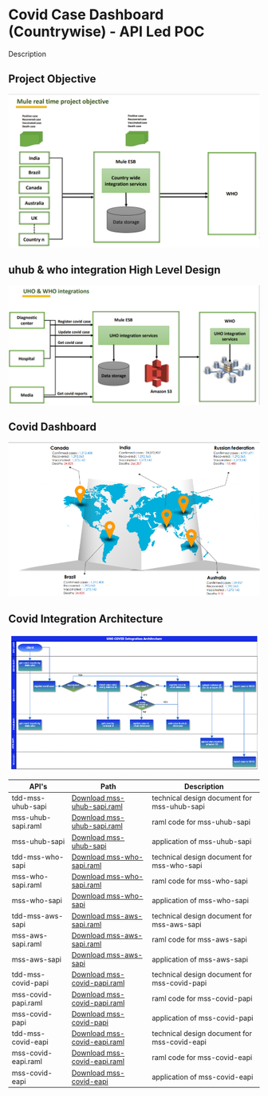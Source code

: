 # Covid Case Dashboard (Countrywise) - API Led POC
Description

## Project Objective

![Image Description](images/1-mule-covid-db-project-objective.PNG)

## uhub & who integration High Level Design

![Image Description](images/2-uhub-who-integration-hld.PNG)

## Covid Dashboard

![Image Description](images/3-covidcases-dashboard.PNG)

## Covid Integration Architecture

![Image Description](images/4-covid%20Integration%20Architecture.PNG)

|API's                          |Path                         |Description                 
|-------------------------------|-----------------------------|-----------------------------|
|tdd-mss-uhub-sapi              |[Download mss-uhub-sapi.raml](/tdd-mss-uhub-sapi.md) |technical design document for mss-uhub-sapi           |
|mss-uhub-sapi.raml             |[Download mss-uhub-sapi.raml](/mss-uhub-sapi.raml) |raml code for mss-uhub-sapi           |
|mss-uhub-sapi                  |[Download mss-uhub-sapi](/mss-uhub-sapi)|application of mss-uhub-sapi           |
|tdd-mss-who-sapi              |[Download mss-who-sapi.raml](/tdd-mss-who-sapi.md) |technical design document for mss-who-sapi           |
|mss-who-sapi.raml              |[Download mss-who-sapi.raml](/mss-who-sapi.raml)|raml code for mss-who-sapi            |
|mss-who-sapi                   |[Download mss-who-sapi](/mss-who-sapi)|application of mss-who-sapi            |
|tdd-mss-aws-sapi              |[Download mss-aws-sapi.raml](/tdd-mss-aws-sapi.md) |technical design document for mss-aws-sapi           |
|mss-aws-sapi.raml              |[Download mss-aws-sapi.raml](/mss-aws-sapi.raml)|raml code for mss-aws-sapi               |
|mss-aws-sapi                   |[Download mss-aws-sapi](/mss-aws-sapi)|application of mss-aws-sapi             |
|tdd-mss-covid-papi              |[Download mss-covid-papi.raml](/tdd-mss-covid-papi.md) |technical design document for mss-covid-papi           |
|mss-covid-papi.raml            |[Download mss-covid-papi.raml](/mss-covid-papi.raml)|raml code for mss-covid-papi               |
|mss-covid-papi                 |[Download mss-covid-papi](/mss-covid-papi)|application of mss-covid-papi              |
|tdd-mss-covid-eapi              |[Download mss-covid-eapi.raml](/tdd-mss-covid-eapi.md) |technical design document for mss-covid-eapi           |
|mss-covid-eapi.raml            |[Download mss-covid-eapi.raml](/mss-covid-eapi.raml)|raml code for mss-covid-eapi              |
|mss-covid-eapi                 |[Download mss-covid-eapi](/mss-covid-eapi)|application of mss-covid-eapi              |
